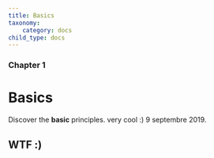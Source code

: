 ```yaml
---
title: Basics
taxonomy:
    category: docs
child_type: docs
---
```


### Chapter 1

# Basics

Discover the **basic** principles. very cool :) 9 septembre 2019.

## WTF :)

